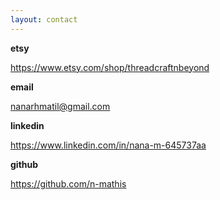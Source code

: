 ```yaml
---
layout: contact
---
```


**etsy**

https://www.etsy.com/shop/threadcraftnbeyond

**email**

nanarhmatil@gmail.com

**linkedin**

https://www.linkedin.com/in/nana-m-645737aa

**github**

https://github.com/n-mathis